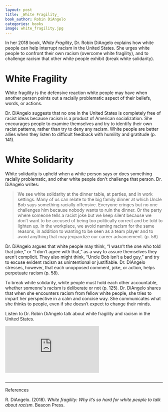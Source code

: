 ```yaml
---
layout: post
title: _White Fragility_
book_author: Robin DiAngelo
categories: books
image: white_fragility.jpg
---
```

In her 2018 book, _White Fragility_, Dr. Robin DiAngelo explains how white people can help interrupt racism in the United States. She urges white people to confront their own racism (overcome white fragility), and to challenge racism that other white people exhibit (break white solidarity).

# White Fragility

White fragility is the defensive reaction white people may have when another person points out a racially problematic aspect of their beliefs, words, or actions.

Dr. DiAngelo suggests that no one in the United States is completely free of racist ideas because racism is a product of American socialization. She encourages people to examine themselves and try to identify their own racist patterns, rather than try to deny any racism. White people are better allies when they listen to difficult feedback with humility and gratitude (p. 141).

# White Solidarity

White solidarity is upheld when a white person says or does something racially problematic, and other white people don't challenge that person. Dr. DiAngelo writes:

> We see white solidarity at the dinner table, at parties, and in work settings. Many of us can relate to the big family dinner at which Uncle Bob says something racially offensive. Everyone cringes but no one challenges him because nobody wants to ruin the dinner. Or the party where someone tells a racist joke but we keep silent because we don’t want to be accused of being too politically correct and be told to lighten up. In the workplace, we avoid naming racism for the same reasons, in addition to wanting to be seen as a team player and to avoid anything that may jeopardize our career advancement. (p. 58)

Dr. DiAngelo argues that white people may think, “I wasn’t the one who told that joke,” or “I don’t agree with that,” as a way to assure themselves they aren’t complicit. They also might think, “Uncle Bob isn’t a bad guy,” and try to excuse evident racism as unintentional or justifiable. Dr. DiAngelo stresses, however, that each unopposed comment, joke, or action, helps perpetuate racism (p. 58).

To break white solidarity, white people must hold each other accountable, whether someone's racism is deliberate or not (p. 125). Dr. DiAngelo shares that when she encounters racism from fellow white people, she tries to impart her perspective in a calm and concise way. She communicates what she thinks to people, even if she doesn’t expect to change their minds.

Listen to Dr. Robin DiAngelo talk about white fragility and racism in the United States.

<div class="resp-container">
  <iframe class="resp-iframe" src="https://www.youtube.com/embed/45ey4jgoxeU" frameborder="0" allow="accelerometer; autoplay; encrypted-media; gyroscope; picture-in-picture" allowfullscreen></iframe>
</div>

<br>

---
References

R. DiAngelo. (2018). _White fragility: Why it’s so hard for white people to talk about racism_. Beacon Press.
